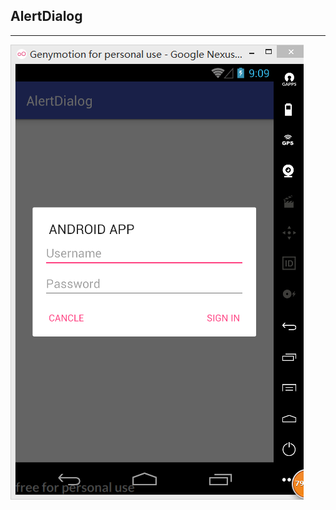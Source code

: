 AlertDialog
--------------
<hr>
<img src="https://github.com/GNempire/java-project/blob/master/Android_two/images/AlertDialog.png">
